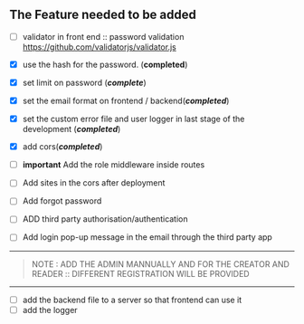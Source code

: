 ## The Feature needed to be added

- [ ] validator in front end :: password validation https://github.com/validatorjs/validator.js

- [x] use the hash for the password. (**completed**)
- [x] set limit on password (**_complete_**)
- [x] set the email format on frontend / backend(**_completed_**)
- [x] set the custom error file and user logger in last stage of the development (**_completed_**)
- [x] add cors(**_completed_**)
- [ ] **important** Add the role middleware inside routes
- [ ] Add sites in the cors after deployment
- [ ] Add forgot password
- [ ] ADD third party authorisation/authentication
- [ ] Add login pop-up message in the email through the third party app

---

> NOTE : ADD THE ADMIN MANNUALLY
> AND FOR THE CREATOR AND READER :: DIFFERENT REGISTRATION WILL BE PROVIDED

---

- [ ] add the backend file to a server so that frontend can use it
- [ ] add the logger
